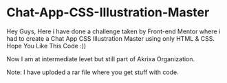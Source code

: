 # Chat-App-CSS-Illustration-Master
Hey Guys, Here i have done a challenge taken by Front-end Mentor where i had to create a Chat App CSS Illustration Master using only HTML & CSS. Hope You Like This Code :))

Now I am at intermediate levet but still part of Akrixa Organization.

Note: I have uploded a rar file where you get stuff with code.





